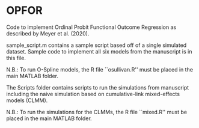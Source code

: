 # OPFOR
Code to implement Ordinal Probit Functional Outcome Regression as described by Meyer et al. (2020).

sample_script.m contains a sample script based off of a single simulated dataset. Sample code to implement all six models from the manuscript is in this file.

N.B.: To run O-Spline models, the R file ``osullivan.R'' must be placed in the main MATLAB folder.

The Scripts folder contains scripts to run the simulations from manuscript including the naive simulation based on cumulative-link mixed-effects models (CLMM).

N.B.: To run the simulations for the CLMMs, the R file ``mixed.R'' must be placed in the main MATLAB folder.
